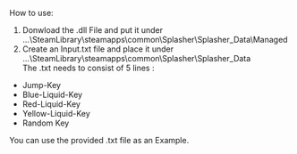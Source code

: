 How to use:

1. Donwload the .dll File and put it under ...\SteamLibrary\steamapps\common\Splasher\Splasher_Data\Managed
2. Create an Input.txt file and place it under ...\SteamLibrary\steamapps\common\Splasher\Splasher_Data\
The .txt needs to consist of 5 lines :

* Jump-Key 
* Blue-Liquid-Key 
* Red-Liquid-Key 
* Yellow-Liquid-Key 
* Random Key 

You can use the provided .txt file as an Example.